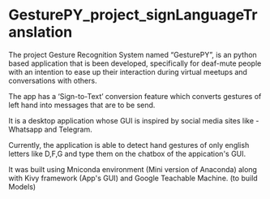 # GesturePY_project_signLanguageTranslation

The project Gesture Recognition System named “GesturePY”, is an python based application that is been developed, specifically for deaf-mute people with 
an intention to ease up their interaction during virtual meetups  and conversations with others.

The app has a ‘Sign-to-Text’ conversion feature which converts gestures of left 
hand into messages that are to be send.

It is a desktop application whose GUI is inspired by social media sites like - Whatsapp and Telegram.

Currently, the application is able to detect hand gestures of only english letters like D,F,G and type them on the chatbox of the appication's GUI.

It was built using Mniconda environment (Mini version of Anaconda) along with Kivy framework (App's GUI) and Google Teachable Machine. (to build Models)
